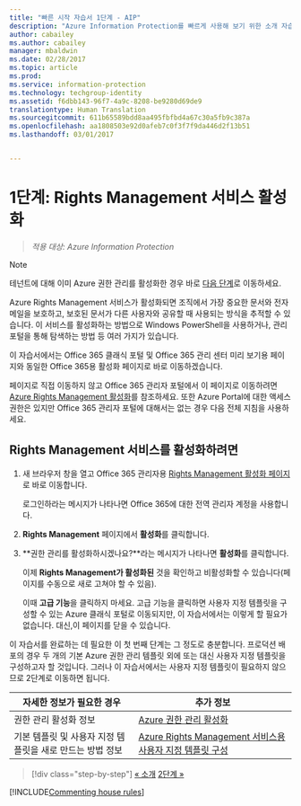 ```yaml
---
title: "빠른 시작 자습서 1단계 - AIP"
description: "Azure Information Protection를 빠르게 사용해 보기 위한 소개 자습서 1단계 - Azure Rights Management 서비스 활성화"
author: cabailey
ms.author: cabailey
manager: mbaldwin
ms.date: 02/28/2017
ms.topic: article
ms.prod: 
ms.service: information-protection
ms.technology: techgroup-identity
ms.assetid: f6dbb143-96f7-4a9c-8208-be9280d69de9
translationtype: Human Translation
ms.sourcegitcommit: 611b65589bdd8aa495fbfbd4a67c30a5fb9c387a
ms.openlocfilehash: aa1808503e92d0afeb7c0f3f7f9da446d2f13b51
ms.lasthandoff: 03/01/2017


---
```


# <a name="step-1-activate-the-rights-management-service"></a>1단계: Rights Management 서비스 활성화
 
>*적용 대상: Azure Information Protection*

> [!NOTE]
>테넌트에 대해 이미 Azure 권한 관리를 활성화한 경우 바로 [다음 단계](infoprotect-tutorial-step2.md)로 이동하세요. 

Azure Rights Management 서비스가 활성화되면 조직에서 가장 중요한 문서와 전자 메일을 보호하고, 보호된 문서가 다른 사용자와 공유할 때 사용되는 방식을 추적할 수 있습니다. 이 서비스를 활성화하는 방법으로 Windows PowerShell을 사용하거나, 관리 포털을 통해 탐색하는 방법 등 여러 가지가 있습니다.

이 자습서에서는 Office 365 클래식 포털 및 Office 365 관리 센터 미리 보기용 페이지와 동일한 Office 365용 활성화 페이지로 바로 이동하겠습니다. 

페이지로 직접 이동하지 않고 Office 365 관리자 포털에서 이 페이지로 이동하려면 [Azure Rights Management 활성화](../deploy-use/activate-service.md)를 참조하세요. 또한 Azure Portal에 대한 액세스 권한은 있지만 Office 365 관리자 포털에 대해서는 없는 경우 다음 전체 지침을 사용하세요.

## <a name="to-activate-the-rights-management-service"></a>Rights Management 서비스를 활성화하려면

1. 새 브라우저 창을 열고 Office 365 관리자용 [Rights Management 활성화 페이지](https://account.activedirectory.windowsazure.com/RmsOnline/Manage.aspx)로 바로 이동합니다.
    
    로그인하라는 메시지가 나타나면 Office 365에 대한 전역 관리자 계정을 사용합니다.

2. **Rights Management** 페이지에서 **활성화**를 클릭합니다.

3. **권한 관리를 활성화하시겠나요?**라는 메시지가 나타나면 **활성화**를 클릭합니다.

    이제 **Rights Management가 활성화된** 것을 확인하고 비활성화할 수 있습니다(페이지를 수동으로 새로 고쳐야 할 수 있음).

    이때 **고급 기능**을 클릭하지 마세요. 고급 기능을 클릭하면 사용자 지정 템플릿을 구성할 수 있는 Azure 클래식 포털로 이동되지만, 이 자습서에서는 이렇게 할 필요가 없습니다. 대신,이 페이지를 닫을 수 있습니다.

이 자습서를 완료하는 데 필요한 이 첫 번째 단계는 그 정도로 충분합니다. 프로덕션 배포의 경우 두 개의 기본 Azure 권한 관리 템플릿 외에 또는 대신 사용자 지정 템플릿을 구성하고자 할 것입니다. 그러나 이 자습서에서는 사용자 지정 템플릿이 필요하지 않으므로 2단계로 이동하면 됩니다.

|자세한 정보가 필요한 경우|추가 정보|
|--------------------------------|--------------------------|
|권한 관리 활성화 정보|[Azure 권한 관리 활성화](../deploy-use/activate-service.md)|
|기본 템플릿 및 사용자 지정 템플릿을 새로 만드는 방법 정보|[Azure Rights Management 서비스용 사용자 지정 템플릿 구성](../deploy-use/configure-custom-templates.md)|

>[!div class="step-by-step"]
[&#171; 소개](infoprotect-quick-start-tutorial.md)
[2단계 &#187;](infoprotect-tutorial-step2.md)

[!INCLUDE[Commenting house rules](../includes/houserules.md)]

